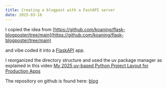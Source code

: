 ```yaml
---
title: Creating a blogpost with a FastAPI server
date: 2025-03-16
---
```


I copied the idea from [https://github.com/koaning/flask-blogposter/tree/main](https://github.com/koaning/flask-blogposter/tree/main)

and vibe coded it into a [FlaskAPI](https://flask-api.github.io/flask-api/) app.

I reorganized the directory structure and used the uv package manager as explained in this video [My 2025 uv-based Python Project Layout for Production Apps](https://www.youtube.com/watch?v=mFyE9xgeKcA)

The repository on github is found here: [blog](https://github.com/cast42/blog)

<!-- more -->
